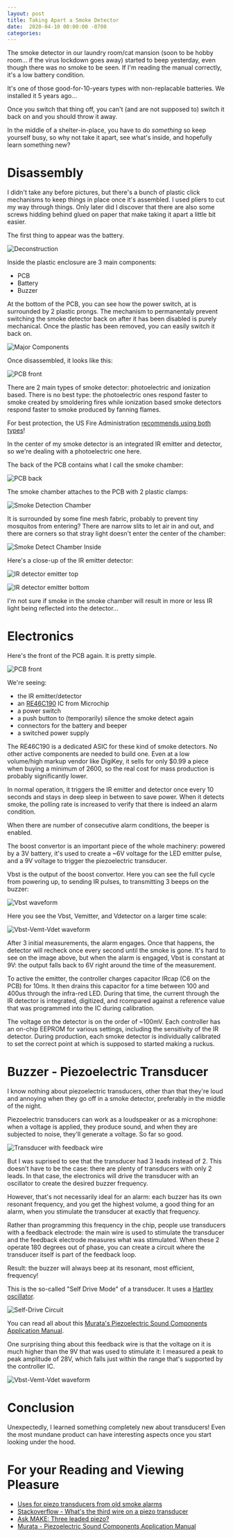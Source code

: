 ```yaml
---
layout: post
title: Taking Apart a Smoke Detector
date:  2020-04-10 00:00:00 -0700
categories:
---
```


The smoke detector in our laundry room/cat mansion (soon to be hobby room... if the virus lockdown
goes away) started to beep yesterday, even though there was no smoke to be seen. If I'm reading the 
manual correctly, it's a low battery condition.

It's one of those good-for-10-years types with non-replacable batteries. We installed it 5 years ago...

Once you switch that thing off, you can't (and are not supposed to) switch it back on and you should throw
it away.

In the middle of a shelter-in-place, you have to do *something* so keep yourself busy, so why not take it
apart, see what's inside, and hopefully learn something new?

# Disassembly

I didn't take any before pictures, but there's a bunch of plastic click mechanisms to keep things in place
once it's assembled. I used pliers to cut my way through things. Only later did I discover that there are also
some screws hidding behind glued on paper that make taking it apart a little bit easier.

The first thing to appear was the battery.

![Deconstruction](/assets/smoke_detector/0-deconstruction.jpg)

Inside the plastic enclosure are 3 main components:

* PCB
* Battery
* Buzzer

At the bottom of the PCB, you can see how the power switch, at is surrounded by 2 plastic prongs. 
The mechanism to permanentaly prevent switching the smoke detector back on after it has been disabled is 
purely mechanical. Once the plastic has been removed, you can easily switch it back on.

![Major Components](/assets/smoke_detector/1-PCB_in_case.jpg)

Once disassembled, it looks like this:

![PCB front](/assets/smoke_detector/2-PCB-front.jpg)


There are 2 main types of smoke detector: photoelectric and ionization based. There is no best type: 
the photoelectric ones respond faster to smoke created by smoldering fires while ionization based smoke 
detectors respond faster to smoke produced by fanning flames. 

For best protection, the US Fire Administration [recommends using both types](https://www.usfa.fema.gov/about/smoke_alarms_position.html)!

In the center of my smoke detector is an integrated IR emitter and detector, so we're dealing with a
photoelectric one here.

The back of the PCB contains what I call the smoke chamber:

![PCB back](/assets/smoke_detector/3-PCB-back.jpg)

The smoke chamber attaches to the PCB with 2 plastic clamps:

![Smoke Detection Chamber](/assets/smoke_detector/6-smoke-chamber.jpg)

It is surrounded by some fine mesh fabric, probably to prevent tiny mosquitos from entering?
There are narrow slits to let air in and out, and there are corners so that stray light doesn't enter
the center of the chamber:

![Smoke Detect Chamber Inside](/assets/smoke_detector/8-smoke-chamber-internal.jpg)

Here's a close-up of the IR emitter detector:

![IR detector emitter top](/assets/smoke_detector/7-IR-LED-and-Detector.jpg)

![IR detector emitter bottom](/assets/smoke_detector/9-IR-LED-and-Detector.jpg)

I'm not sure if smoke in the smoke chamber will result in more or less IR light being
reflected into the detector...

# Electronics

Here's the front of the PCB again. It is pretty simple.

![PCB front](/assets/smoke_detector/2-PCB-front.jpg)

We're seeing:

* the IR emitter/detector
* an [RE46C190](http://ww1.microchip.com/downloads/en/DeviceDoc/RE46C190-DS-20002271C-Final1.pdf) IC from Microchip
* a power switch
* a push button to (temporarily) silence the smoke detect again
* connectors for the battery and beeper
* a switched power supply

The RE46C190 is a dedicated ASIC for these kind of smoke detectors. No other active components are needed to build one.
Even at a low volume/high markup vendor like DigiKey, it sells for only $0.99 a piece when buying a minimum of 2600, so
the real cost for mass production is probably significantly lower.

In normal operation, it triggers the IR emitter and detector once every 10 seconds and stays in deep sleep in between to
save power. When it detects smoke, the polling rate is increased to verify that there is indeed an alarm condition.

When there are number of consecutive alarm conditions, the beeper is enabled.

The boost convertor is an important piece of the whole machinery: powered by a 3V battery, it's used to create a ~6V
voltage for the LED emitter pulse, and a 9V voltage to trigger the piezoelectric transducer.

Vbst is the output of the boost convertor. Here you can see the full cycle from powering up, to sending IR pulses, to
transmitting 3 beeps on the buzzer:

![Vbst waveform](/assets/smoke_detector/osc0-Vbst-alarm.png)

Here you see the Vbst, Vemitter, and Vdetector on a larger time scale:

![Vbst-Vemt-Vdet waveform](/assets/smoke_detector/osc2-Vbst-Vled-Vdet.png)

After 3 initial measurements, the alarm engages. Once that happens, the detector will recheck once every second until
the smoke is gone. It's hard to see on the image above, but when the alarm is engaged, Vbst is constant at 9V: the
output falls back to 6V right around the time of the measurement.


To active the emitter, the controller charges capacitor IRcap (C6 on the PCB) for 10ms.
It then drains this capacitor for a time between 100 and 400us through the infra-red LED. During that time, the current
through the IR detector is integrated, digitized, and rcompared against a reference value that was programmed into the
IC during calibration.

The voltage on the detector is on the order of ~100mV.
Each controller has an on-chip EEPROM for various settings, including the sensitivity of the IR detector. During
production, each smoke detector is individually calibrated to set the correct point at which is supposed to started
making a ruckus.

# Buzzer - Piezoelectric Transducer

I know nothing about piezoelectric transducers, other than that they're loud and annoying when they go off in a
smoke detector, preferably in the middle of the night.

Piezoelectric transducers can work as a loudspeaker or as a microphone: when a voltage is applied, they produce
sound, and when they are subjected to noise, they'll generate a voltage. So far so good.

![Transducer with feedback wire](/assets/smoke_detector/10-transducer.jpg)

But I was suprised to see that the transducer had 3 leads instead of 2. This doesn't have to be the case: there are
plenty of transducers with only 2 leads. In that case, the electronics will drive the transducer with an oscillator
to create the desired buzzer frequency.

However, that's not necessarily ideal for an alarm: each buzzer has its own resonant frequency, and you get the
highest volume, a good thing for an alarm, when you stimulate the transducer at exactly that frequency. 

Rather than programming this frequency in the chip, people use transducers with a feedback electrode: the main wire
is used to stimulate the transducer and the feedback electrode measures what was stimulated. When these 2 
operate 180 degrees out of phase, you can create a circuit where the transducer itself is part of the feedback loop.

Result: the buzzer will always beep at its resonant, most efficient, frequency!

This is the so-called "Self Drive Mode" of a transducer. It uses a [Hartley oscillator](https://en.wikipedia.org/wiki/Hartley_oscillator).

![Self-Drive Circuit](/assets/smoke_detector/self-drive-circuit.png)

You can read all about this [Murata's Piezoelectric Sound Components Application Manual](https://www.murata.com/~/media/webrenewal/support/library/catalog/products/sound/p15e.ashx).

One surprising thing about this feedback wire is that the voltage on it is much higher than the 9V that was used
to stimulate it: I measured a peak to peak amplitude of 28V, which falls just within the range that's supported
by the controller IC.

![Vbst-Vemt-Vdet waveform](/assets/smoke_detector/osc4-piezo-feedback.png)

# Conclusion

Unexpectedly, I learned something completely new about transducers! Even the most mundane product can have interesting 
aspects once you start looking under the hood.

# For your Reading and Viewing Pleasure

* [Uses for piezo transducers from old smoke alarms](https://www.youtube.com/watch?v=5UAL4QVR17s)
* [Stackoverflow - What's the third wire on a piezo transducer](https://electronics.stackexchange.com/questions/18212/whats-the-third-wire-on-a-piezo-buzzer)
* [Ask MAKE: Three leaded piezo?](https://makezine.com/2009/12/03/ask-make-three-legged-piezo/)
* [Murata - Piezoelectric Sound Components Application Manual](https://www.murata.com/~/media/webrenewal/support/library/catalog/products/sound/p15e.ashx)

